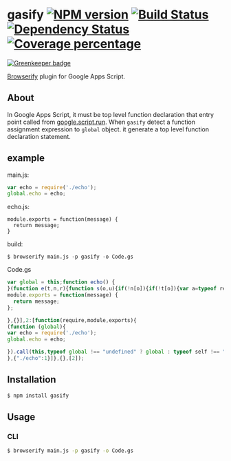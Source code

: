 # gasify [![NPM version][npm-image]][npm-url]  [![Build Status][travis-image]][travis-url] [![Dependency Status][daviddm-image]][daviddm-url]  [![Coverage percentage][coveralls-image]][coveralls-url]

[![Greenkeeper badge](https://badges.greenkeeper.io/fossamagna/gasify.svg)](https://greenkeeper.io/)

[Browserify](http://browserify.org/) plugin for Google Apps Script.

## About

In Google Apps Script, it must be top level function declaration that entry point called from [google.script.run](https://developers.google.com/apps-script/guides/html/reference/run).
When `gasify` detect a function assignment expression to `global` object. it generate a top level function declaration statement.

## example

main.js:
```js
var echo = require('./echo');
global.echo = echo;
```

echo.js:
```
module.exports = function(message) {
  return message;
}
```

build:
```
$ browserify main.js -p gasify -o Code.gs
```

Code.gs
```js
var global = this;function echo() {
}(function e(t,n,r){function s(o,u){if(!n[o]){if(!t[o]){var a=typeof require=="function"&&require;if(!u&&a)return a(o,!0);if(i)return i(o,!0);var f=new Error("Cannot find module '"+o+"'");throw f.code="MODULE_NOT_FOUND",f}var l=n[o]={exports:{}};t[o][0].call(l.exports,function(e){var n=t[o][1][e];return s(n?n:e)},l,l.exports,e,t,n,r)}return n[o].exports}var i=typeof require=="function"&&require;for(var o=0;o<r.length;o++)s(r[o]);return s})({1:[function(require,module,exports){
module.exports = function(message) {
  return message;
};

},{}],2:[function(require,module,exports){
(function (global){
var echo = require('./echo');
global.echo = echo;

}).call(this,typeof global !== "undefined" ? global : typeof self !== "undefined" ? self : typeof window !== "undefined" ? window : {})
},{"./echo":1}]},{},[2]);
```

## Installation

```sh
$ npm install gasify
```

## Usage

### CLI

```sh
$ browserify main.js -p gasify -o Code.gs
```

[npm-image]: https://badge.fury.io/js/gasify.svg
[npm-url]: https://npmjs.org/package/gasify
[travis-image]: https://travis-ci.org/fossamagna/gasify.svg?branch=master
[travis-url]: https://travis-ci.org/fossamagna/gasify
[daviddm-image]: https://david-dm.org/fossamagna/gasify.svg
[daviddm-url]: https://david-dm.org/fossamagna/gasify
[coveralls-image]: https://coveralls.io/repos/github/fossamagna/gasify/badge.svg?branch=master
[coveralls-url]: https://coveralls.io/github/fossamagna/gasify?branch=master
